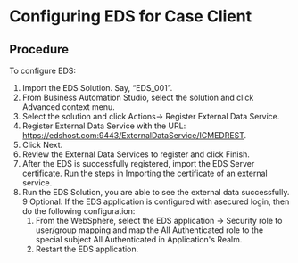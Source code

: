 # Configuring EDS for Case Client

## Procedure

To configure EDS:

1. Import the EDS Solution. Say, “EDS\_001”.
2. From  Business Automation Studio, select the
solution and click Advanced context menu.
3. Select the solution and click Actions→ Register External Data
Service.
4. Register External Data Service with the URL:
https://edshost.com:9443/ExternalDataService/ICMEDREST.
5. Click Next.
6. Review the External Data Services to register and click
Finish.
7. After the EDS is successfully registered, import the EDS Server certificate.
 Run the steps in Importing the certificate of an external
service.
8. Run the EDS Solution, you are able to see the external data successfully.
9 Optional: If the EDS application is configured with asecured login, then do the following configuration:
    1. From the WebSphere, select the EDS application
→ Security role to user/group mapping and map the All
Authenticated role to the special subject All Authenticated in Application's
Realm.
    2. Restart the EDS application.